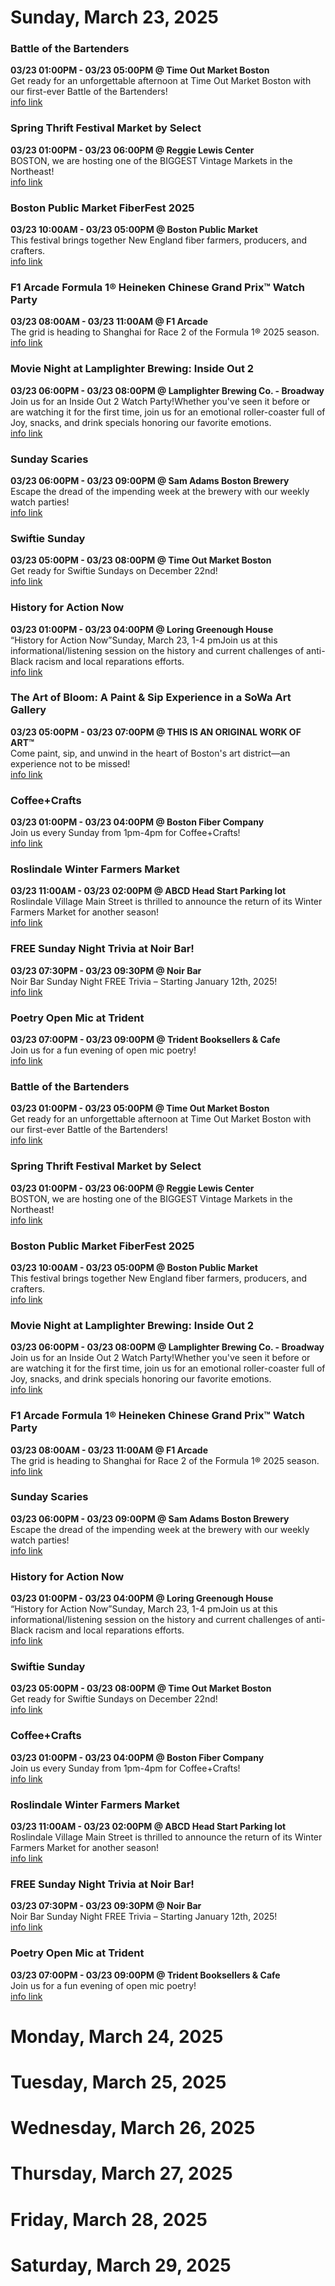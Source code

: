 # Sunday, March 23, 2025

### Battle of the Bartenders

**03/23 01:00PM - 03/23 05:00PM @ Time Out Market Boston**  
Get ready for an unforgettable afternoon at Time Out Market Boston with our first-ever Battle of the Bartenders!  
<a href="https://www.eventbrite.com/e/battle-of-the-bartenders-tickets-1253160890959" target="_blank">info link</a>

### Spring Thrift Festival Market by Select

**03/23 01:00PM - 03/23 06:00PM @ Reggie Lewis Center**  
BOSTON, we are hosting one of the BIGGEST Vintage Markets in the Northeast!  
<a href="https://instagram.com/select.markets" target="_blank">info link</a>

### Boston Public Market FiberFest 2025

**03/23 10:00AM - 03/23 05:00PM @ Boston Public Market**  
This festival brings together New England fiber farmers, producers, and crafters.  
<a href="https://www.eventbrite.com/e/boston-public-market-fiberfest-2025-tickets-1218371204069?aff=oddtdtcreator" target="_blank">info link</a>

### F1 Arcade Formula 1® Heineken Chinese Grand Prix™ Watch Party

**03/23 08:00AM - 03/23 11:00AM @ F1 Arcade**  
The grid is heading to Shanghai for Race 2 of the Formula 1® 2025 season.  
<a href="https://f1arcade.com/us/watch-parties/shanghai" target="_blank">info link</a>

### Movie Night at Lamplighter Brewing: Inside Out 2

**03/23 06:00PM - 03/23 08:00PM @ Lamplighter Brewing Co. - Broadway**  
Join us for an Inside Out 2 Watch Party!Whether you've seen it before or are watching it for the first time, join us for an emotional roller-coaster full of Joy, snacks, and drink specials honoring our favorite emotions.  
<a href="https://www.eventbrite.com/e/movie-night-inside-out-2-tickets-1269201348399?aff=oddtdtcreator" target="_blank">info link</a>

### Sunday Scaries

**03/23 06:00PM - 03/23 09:00PM @ Sam Adams Boston Brewery**  
Escape the dread of the impending week at the brewery with our weekly watch parties!  
<a href="https://www.eventbrite.com/e/sunday-scaries-tickets-1126282965669?aff=oddtdtcreator" target="_blank">info link</a>

### Swiftie Sunday

**03/23 05:00PM - 03/23 08:00PM @ Time Out Market Boston**  
Get ready for Swiftie Sundays on December 22nd!  
<a href="https://www.eventbrite.com/e/swiftie-sunday-tickets-1096559110819" target="_blank">info link</a>

### History for Action Now

**03/23 01:00PM - 03/23 04:00PM @ Loring Greenough House**  
“History for Action Now”Sunday, March 23, 1-4 pmJoin us at this informational/listening session on the history and current challenges of anti-Black racism and local reparations efforts.  
<a href="https://www.eventbrite.com/e/history-for-action-now-tickets-1270793600869" target="_blank">info link</a>

### The Art of Bloom: A Paint & Sip Experience in a SoWa Art Gallery

**03/23 05:00PM - 03/23 07:00PM @ THIS IS AN ORIGINAL WORK OF ART™**  
Come paint, sip, and unwind in the heart of Boston's art district—an experience not to be missed!  
<a href="https://shopairi.com" target="_blank">info link</a>

### Coffee+Crafts

**03/23 01:00PM - 03/23 04:00PM @ Boston Fiber Company**  
Join us every Sunday from 1pm-4pm for Coffee+Crafts!  
<a href="https://www.bostonfibercompany.com" target="_blank">info link</a>

### Roslindale Winter Farmers Market

**03/23 11:00AM - 03/23 02:00PM @ ABCD Head Start  Parking lot**  
Roslindale Village Main Street is thrilled to announce the return of its Winter Farmers Market for another season!  
<a href="https://Roslindale.net" target="_blank">info link</a>

### FREE Sunday Night Trivia at Noir Bar!

**03/23 07:30PM - 03/23 09:30PM @ Noir Bar**  
Noir Bar Sunday Night FREE Trivia – Starting January 12th, 2025!  
<a href="https://www.noir-bar.com/" target="_blank">info link</a>

### Poetry Open Mic at Trident

**03/23 07:00PM - 03/23 09:00PM @ Trident Booksellers & Cafe**  
Join us for a fun evening of open mic poetry!  
<a href="https://www.tridentbookscafe.com/event/poetry-open-mic-1" target="_blank">info link</a>

### Battle of the Bartenders

**03/23 01:00PM - 03/23 05:00PM @ Time Out Market Boston**  
Get ready for an unforgettable afternoon at Time Out Market Boston with our first-ever Battle of the Bartenders!  
<a href="https://www.eventbrite.com/e/battle-of-the-bartenders-tickets-1253160890959" target="_blank">info link</a>

### Spring Thrift Festival Market by Select

**03/23 01:00PM - 03/23 06:00PM @ Reggie Lewis Center**  
BOSTON, we are hosting one of the BIGGEST Vintage Markets in the Northeast!  
<a href="https://instagram.com/select.markets" target="_blank">info link</a>

### Boston Public Market FiberFest 2025

**03/23 10:00AM - 03/23 05:00PM @ Boston Public Market**  
This festival brings together New England fiber farmers, producers, and crafters.  
<a href="https://www.eventbrite.com/e/boston-public-market-fiberfest-2025-tickets-1218371204069?aff=oddtdtcreator" target="_blank">info link</a>

### Movie Night at Lamplighter Brewing: Inside Out 2

**03/23 06:00PM - 03/23 08:00PM @ Lamplighter Brewing Co. - Broadway**  
Join us for an Inside Out 2 Watch Party!Whether you've seen it before or are watching it for the first time, join us for an emotional roller-coaster full of Joy, snacks, and drink specials honoring our favorite emotions.  
<a href="https://www.eventbrite.com/e/movie-night-inside-out-2-tickets-1269201348399?aff=oddtdtcreator" target="_blank">info link</a>

### F1 Arcade Formula 1® Heineken Chinese Grand Prix™ Watch Party

**03/23 08:00AM - 03/23 11:00AM @ F1 Arcade**  
The grid is heading to Shanghai for Race 2 of the Formula 1® 2025 season.  
<a href="https://f1arcade.com/us/watch-parties/shanghai" target="_blank">info link</a>

### Sunday Scaries

**03/23 06:00PM - 03/23 09:00PM @ Sam Adams Boston Brewery**  
Escape the dread of the impending week at the brewery with our weekly watch parties!  
<a href="https://www.eventbrite.com/e/sunday-scaries-tickets-1126282965669?aff=oddtdtcreator" target="_blank">info link</a>

### History for Action Now

**03/23 01:00PM - 03/23 04:00PM @ Loring Greenough House**  
“History for Action Now”Sunday, March 23, 1-4 pmJoin us at this informational/listening session on the history and current challenges of anti-Black racism and local reparations efforts.  
<a href="https://www.eventbrite.com/e/history-for-action-now-tickets-1270793600869" target="_blank">info link</a>

### Swiftie Sunday

**03/23 05:00PM - 03/23 08:00PM @ Time Out Market Boston**  
Get ready for Swiftie Sundays on December 22nd!  
<a href="https://www.eventbrite.com/e/swiftie-sunday-tickets-1096559110819" target="_blank">info link</a>

### Coffee+Crafts

**03/23 01:00PM - 03/23 04:00PM @ Boston Fiber Company**  
Join us every Sunday from 1pm-4pm for Coffee+Crafts!  
<a href="https://www.bostonfibercompany.com" target="_blank">info link</a>

### Roslindale Winter Farmers Market

**03/23 11:00AM - 03/23 02:00PM @ ABCD Head Start  Parking lot**  
Roslindale Village Main Street is thrilled to announce the return of its Winter Farmers Market for another season!  
<a href="https://Roslindale.net" target="_blank">info link</a>

### FREE Sunday Night Trivia at Noir Bar!

**03/23 07:30PM - 03/23 09:30PM @ Noir Bar**  
Noir Bar Sunday Night FREE Trivia – Starting January 12th, 2025!  
<a href="https://www.noir-bar.com/" target="_blank">info link</a>

### Poetry Open Mic at Trident

**03/23 07:00PM - 03/23 09:00PM @ Trident Booksellers & Cafe**  
Join us for a fun evening of open mic poetry!  
<a href="https://www.tridentbookscafe.com/event/poetry-open-mic-1" target="_blank">info link</a>

# Monday, March 24, 2025

# Tuesday, March 25, 2025

# Wednesday, March 26, 2025

# Thursday, March 27, 2025

# Friday, March 28, 2025

# Saturday, March 29, 2025

